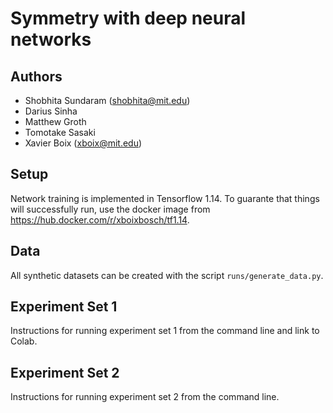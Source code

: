 # Symmetry with deep neural networks

## Authors
* Shobhita Sundaram (shobhita@mit.edu)
* Darius Sinha
* Matthew Groth
* Tomotake Sasaki
* Xavier Boix (xboix@mit.edu)

## Setup
Network training is implemented in Tensorflow 1.14. To guarante that things will successfully run, use the docker image from https://hub.docker.com/r/xboixbosch/tf1.14.

## Data
All synthetic datasets can be created with the script `runs/generate_data.py`.

## Experiment Set 1
Instructions for running experiment set 1 from the command line and link to Colab.

## Experiment Set 2
Instructions for running experiment set 2 from the command line.



